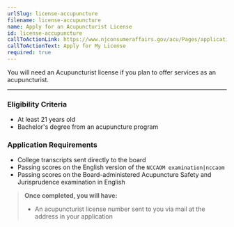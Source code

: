 ```yaml
---
urlSlug: license-accupuncture
filename: license-accupuncture
name: Apply for an Acupuncturist License
id: license-accupuncture
callToActionLink: https://www.njconsumeraffairs.gov/acu/Pages/applications.aspx
callToActionText: Apply for My License
required: true
---
```

You will need an Acupuncturist license if you plan to offer services as an acupuncturist. 

- - -
### Eligibility Criteria
- At least 21 years old
- Bachelor's degree from an acupuncture program

### Application Requirements
- College transcripts sent directly to the board 
- Passing scores on the English version of the  `NCCAOM examination|nccaom`
- Passing scores on the Board-administered Acupuncture Safety and Jurisprudence examination in English 

>**Once completed, you will have:**
>- An acupuncturist license number sent to you via mail at the address in your application